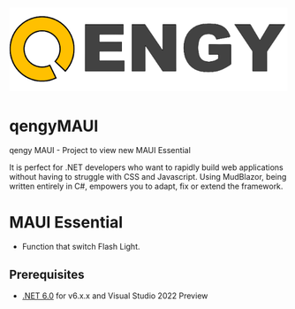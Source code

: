 # ![qengy](qengyMAUI/wwwroot/imgs/biglogo.png)

# qengyMAUI

qengy MAUI - Project to view new MAUI Essential

It is perfect for .NET developers who want to rapidly build web applications without having to struggle with CSS and Javascript. Using MudBlazor, being written entirely in C#, empowers you to adapt, fix or extend the framework.

# MAUI Essential

- Function that switch Flash Light.

## Prerequisites
- [.NET 6.0](https://dotnet.microsoft.com/download/dotnet/6.0) for v6.x.x and Visual Studio 2022 Preview
